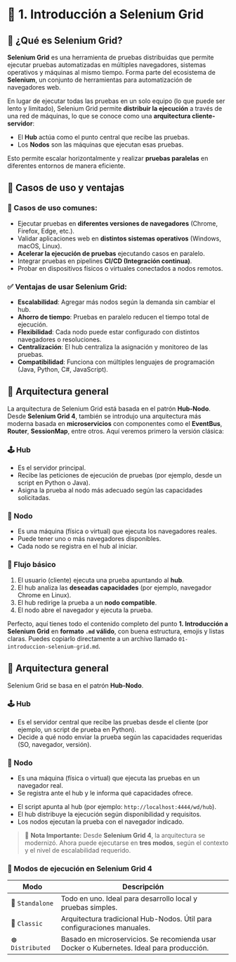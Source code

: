 

# 📘 1. Introducción a Selenium Grid

## 🤖 ¿Qué es Selenium Grid?

**Selenium Grid** es una herramienta de pruebas distribuidas que permite ejecutar pruebas automatizadas en múltiples navegadores, sistemas operativos y máquinas al mismo tiempo. Forma parte del ecosistema de **Selenium**, un conjunto de herramientas para automatización de navegadores web.

En lugar de ejecutar todas las pruebas en un solo equipo (lo que puede ser lento y limitado), Selenium Grid permite **distribuir la ejecución** a través de una red de máquinas, lo que se conoce como una **arquitectura cliente-servidor**:

- El **Hub** actúa como el punto central que recibe las pruebas.
- Los **Nodos** son las máquinas que ejecutan esas pruebas.

Esto permite escalar horizontalmente y realizar **pruebas paralelas** en diferentes entornos de manera eficiente.


## 🎯 Casos de uso y ventajas

### 🧪 Casos de uso comunes:
- Ejecutar pruebas en **diferentes versiones de navegadores** (Chrome, Firefox, Edge, etc.).
- Validar aplicaciones web en **distintos sistemas operativos** (Windows, macOS, Linux).
- **Acelerar la ejecución de pruebas** ejecutando casos en paralelo.
- Integrar pruebas en pipelines **CI/CD (Integración continua)**.
- Probar en dispositivos físicos o virtuales conectados a nodos remotos.

### ✅ Ventajas de usar Selenium Grid:
- **Escalabilidad**: Agregar más nodos según la demanda sin cambiar el hub.
- **Ahorro de tiempo**: Pruebas en paralelo reducen el tiempo total de ejecución.
- **Flexibilidad**: Cada nodo puede estar configurado con distintos navegadores o resoluciones.
- **Centralización**: El hub centraliza la asignación y monitoreo de las pruebas.
- **Compatibilidad**: Funciona con múltiples lenguajes de programación (Java, Python, C#, JavaScript).


## 🧱 Arquitectura general

La arquitectura de Selenium Grid está basada en el patrón **Hub-Nodo**. Desde **Selenium Grid 4**, también se introdujo una arquitectura más moderna basada en **microservicios** con componentes como el **EventBus**, **Router**, **SessionMap**, entre otros. Aquí veremos primero la versión clásica:

### 🕹️ Hub
- Es el servidor principal.
- Recibe las peticiones de ejecución de pruebas (por ejemplo, desde un script en Python o Java).
- Asigna la prueba al nodo más adecuado según las capacidades solicitadas.

### 🧩 Nodo
- Es una máquina (física o virtual) que ejecuta los navegadores reales.
- Puede tener uno o más navegadores disponibles.
- Cada nodo se registra en el hub al iniciar.

### 🔁 Flujo básico
1. El usuario (cliente) ejecuta una prueba apuntando al **hub**.
2. El hub analiza las **deseadas capacidades** (por ejemplo, navegador Chrome en Linux).
3. El hub redirige la prueba a un **nodo compatible**.
4. El nodo abre el navegador y ejecuta la prueba.

Perfecto, aquí tienes todo el contenido completo del punto **1. Introducción a Selenium Grid** en **formato `.md` válido**, con buena estructura, emojis y listas claras. Puedes copiarlo directamente a un archivo llamado `01-introduccion-selenium-grid.md`.



## 🧱 Arquitectura general

Selenium Grid se basa en el patrón **Hub-Nodo**.

### 🕹️ Hub
- Es el servidor central que recibe las pruebas desde el cliente (por ejemplo, un script de prueba en Python).
- Decide a qué nodo enviar la prueba según las capacidades requeridas (SO, navegador, versión).

### 🧩 Nodo
- Es una máquina (física o virtual) que ejecuta las pruebas en un navegador real.
- Se registra ante el hub y le informa qué capacidades ofrece.



* El script apunta al hub (por ejemplo: `http://localhost:4444/wd/hub`).
* El hub distribuye la ejecución según disponibilidad y requisitos.
* Los nodos ejecutan la prueba con el navegador indicado.



> 📌 **Nota Importante:**
> Desde **Selenium Grid 4**, la arquitectura se modernizó. Ahora puede ejecutarse en **tres modos**, según el contexto y el nivel de escalabilidad requerido.

### 🔧 Modos de ejecución en Selenium Grid 4

| Modo             | Descripción                                                                              |
| ---------------- | ---------------------------------------------------------------------------------------- |
| 🧪 `Standalone`  | Todo en uno. Ideal para desarrollo local y pruebas simples.                              |
| 🧱 `Classic`     | Arquitectura tradicional Hub-Nodos. Útil para configuraciones manuales.                  |
| ☸️ `Distributed` | Basado en microservicios. Se recomienda usar Docker o Kubernetes. Ideal para producción. |
